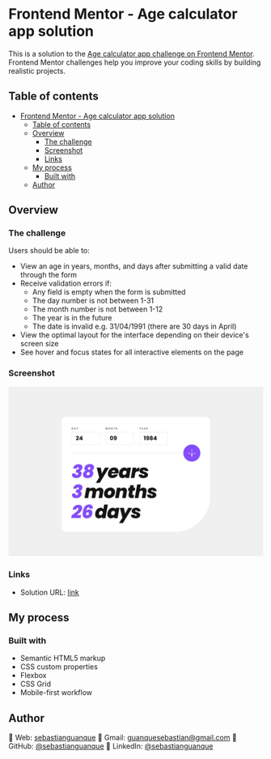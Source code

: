 # Frontend Mentor - Age calculator app solution

This is a solution to the [Age calculator app challenge on Frontend Mentor](https://www.frontendmentor.io/challenges/age-calculator-app-dF9DFFpj-Q). Frontend Mentor challenges help you improve your coding skills by building realistic projects.

## Table of contents

- [Frontend Mentor - Age calculator app solution](#frontend-mentor---age-calculator-app-solution)
  - [Table of contents](#table-of-contents)
  - [Overview](#overview)
    - [The challenge](#the-challenge)
    - [Screenshot](#screenshot)
    - [Links](#links)
  - [My process](#my-process)
    - [Built with](#built-with)
  - [Author](#author)

## Overview

### The challenge

Users should be able to:

- View an age in years, months, and days after submitting a valid date through the form
- Receive validation errors if:
  - Any field is empty when the form is submitted
  - The day number is not between 1-31
  - The month number is not between 1-12
  - The year is in the future
  - The date is invalid e.g. 31/04/1991 (there are 30 days in April)
- View the optimal layout for the interface depending on their device's screen size
- See hover and focus states for all interactive elements on the page

### Screenshot

![](./design/desktop-completed.jpg)

### Links

- Solution URL: [link]()

## My process

### Built with

- Semantic HTML5 markup
- CSS custom properties
- Flexbox
- CSS Grid
- Mobile-first workflow

## Author

🔗 Web: [sebastianguanque](https://sebastianguanque.dev.ar/)
🔗 Gmail: [guanquesebastian@gmail.com](mailto:guanquesebastian@gmail.com)
🔗 GitHub: [@sebastianguanque](https://github.com/sebastianguanque)
🔗 LinkedIn: [@sebastianguanque](https://linkedin.com/in/sebastianguanque)
